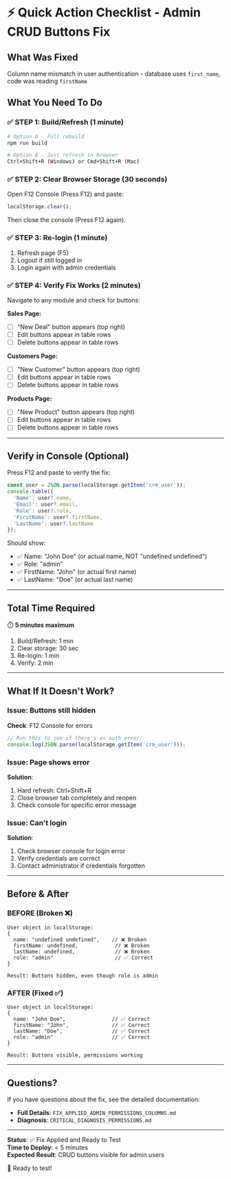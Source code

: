 # ⚡ Quick Action Checklist - Admin CRUD Buttons Fix

## What Was Fixed
Column name mismatch in user authentication - database uses `first_name`, code was reading `firstName`

## What You Need To Do

### ✅ STEP 1: Build/Refresh (1 minute)
```bash
# Option A - Full rebuild
npm run build

# Option B - Just refresh in browser
Ctrl+Shift+R (Windows) or Cmd+Shift+R (Mac)
```

### ✅ STEP 2: Clear Browser Storage (30 seconds)
Open F12 Console (Press F12) and paste:
```javascript
localStorage.clear();
```
Then close the console (Press F12 again).

### ✅ STEP 3: Re-login (1 minute)
1. Refresh page (F5)
2. Logout if still logged in
3. Login again with admin credentials

### ✅ STEP 4: Verify Fix Works (2 minutes)
Navigate to any module and check for buttons:

**Sales Page:**
- [ ] "New Deal" button appears (top right)
- [ ] Edit buttons appear in table rows
- [ ] Delete buttons appear in table rows

**Customers Page:**
- [ ] "New Customer" button appears (top right)
- [ ] Edit buttons appear in table rows
- [ ] Delete buttons appear in table rows

**Products Page:**
- [ ] "New Product" button appears (top right)
- [ ] Edit buttons appear in table rows
- [ ] Delete buttons appear in table rows

---

## Verify in Console (Optional)

Press F12 and paste to verify the fix:
```javascript
const user = JSON.parse(localStorage.getItem('crm_user'));
console.table({
  'Name': user?.name,
  'Email': user?.email,
  'Role': user?.role,
  'FirstName': user?.firstName,
  'LastName': user?.lastName
});
```

Should show:
- ✅ Name: "John Doe" (or actual name, NOT "undefined undefined")
- ✅ Role: "admin"
- ✅ FirstName: "John" (or actual first name)
- ✅ LastName: "Doe" (or actual last name)

---

## Total Time Required
⏱️ **5 minutes maximum**

1. Build/Refresh: 1 min
2. Clear storage: 30 sec
3. Re-login: 1 min
4. Verify: 2 min

---

## What If It Doesn't Work?

### Issue: Buttons still hidden
**Check**: F12 Console for errors
```javascript
// Run this to see if there's an auth error:
console.log(JSON.parse(localStorage.getItem('crm_user')));
```

### Issue: Page shows error
**Solution**: 
1. Hard refresh: Ctrl+Shift+R
2. Close browser tab completely and reopen
3. Check console for specific error message

### Issue: Can't login
**Solution**:
1. Check browser console for login error
2. Verify credentials are correct
3. Contact administrator if credentials forgotten

---

## Before & After

### BEFORE (Broken ❌)
```
User object in localStorage:
{
  name: "undefined undefined",    // ❌ Broken
  firstName: undefined,            // ❌ Broken
  lastName: undefined,             // ❌ Broken
  role: "admin"                    // ✅ Correct
}

Result: Buttons hidden, even though role is admin
```

### AFTER (Fixed ✅)
```
User object in localStorage:
{
  name: "John Doe",               // ✅ Correct
  firstName: "John",              // ✅ Correct
  lastName: "Doe",                // ✅ Correct
  role: "admin"                   // ✅ Correct
}

Result: Buttons visible, permissions working
```

---

## Questions?

If you have questions about the fix, see the detailed documentation:
- **Full Details**: `FIX_APPLIED_ADMIN_PERMISSIONS_COLUMNS.md`
- **Diagnosis**: `CRITICAL_DIAGNOSIS_PERMISSIONS.md`

---

**Status**: ✅ Fix Applied and Ready to Test  
**Time to Deploy**: < 5 minutes  
**Expected Result**: CRUD buttons visible for admin users  

🚀 Ready to test!